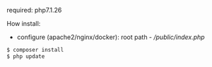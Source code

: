 

required: php7.1.26

How install:

- configure (apache2/nginx/docker): root path - _/public/index.php_
```sh
$ composer install
$ php update
```
